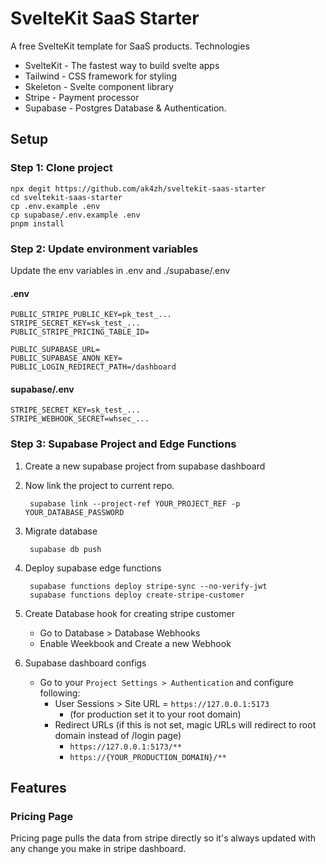 # SvelteKit SaaS Starter

A free SvelteKit template for SaaS products.
Technologies

- SvelteKit - The fastest way to build svelte apps
- Tailwind - CSS framework for styling
- Skeleton - Svelte component library
- Stripe - Payment processor
- Supabase - Postgres Database & Authentication.

## Setup

### Step 1: Clone project

    npx degit https://github.com/ak4zh/sveltekit-saas-starter
    cd sveltekit-saas-starter
    cp .env.example .env
    cp supabase/.env.example .env
    pnpm install

### Step 2: Update environment variables

Update the env variables in .env and ./supabase/.env

#### .env

    PUBLIC_STRIPE_PUBLIC_KEY=pk_test_...
    STRIPE_SECRET_KEY=sk_test_...
    PUBLIC_STRIPE_PRICING_TABLE_ID=

    PUBLIC_SUPABASE_URL=
    PUBLIC_SUPABASE_ANON_KEY=
    PUBLIC_LOGIN_REDIRECT_PATH=/dashboard

#### supabase/.env

    STRIPE_SECRET_KEY=sk_test_...
    STRIPE_WEBHOOK_SECRET=whsec_...


### Step 3: Supabase Project and Edge Functions

1) Create a new supabase project from supabase dashboard 
2) Now link the project to current repo.

        supabase link --project-ref YOUR_PROJECT_REF -p YOUR_DATABASE_PASSWORD

3) Migrate database

        supabase db push

4) Deploy supabase edge functions

        supabase functions deploy stripe-sync --no-verify-jwt
        supabase functions deploy create-stripe-customer

5) Create Database hook for creating stripe customer

    - Go to Database > Database Webhooks
    - Enable Weekbook and Create a new Webhook

5) Supabase dashboard configs
    - Go to your `Project Settings > Authentication` and configure following:
        - User Sessions > Site URL = `https://127.0.0.1:5173` 
            - (for production set it to your root domain)
        - Redirect URLs (if this is not set, magic URLs will redirect to root domain instead of /login page)
            - `https://127.0.0.1:5173/**`
            - `https://{YOUR_PRODUCTION_DOMAIN}/**`


## Features

### Pricing Page

Pricing page pulls the data from stripe directly so it's always updated with any change you make in stripe dashboard.
